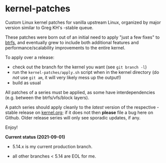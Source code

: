 kernel-patches
==============

Custom Linux kernel patches for vanilla upstream Linux, organized by major
version similar to Greg KH's -stable queue.

These patches were born out of an initial need to apply "just a few fixes"
to [btrfs](https://btrfs.wiki.kernel.org/), and eventually grew to include both
additional features and performance/scalability improvements to the entire kernel.

To apply over a release:

- check out the branch for the kernel you want (see `git branch -l`)
- run the `kernel-patches/apply.sh` script when in the kernel directory
  (do *not* use `git am`, it will very likely mess up the output!)
- build as usual

All patches of a series must be applied, as some have interdependencies
(e.g. between the btrfs/vfs/block layers).

A patch series should apply cleanly to the *latest* version of the respective -stable
release on [kernel.org](https://www.kernel.org/); if it does not then **please** file
a bug here on Github. Older release series will only see sporadic updates, if any.

Enjoy!

**Current status (2021-09-01)**

- 5.14.x is my current production branch.

- all other branches < 5.14 are EOL for me.

